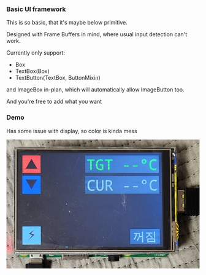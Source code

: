 ### Basic UI framework
This is so basic, that it's maybe below primitive.

Designed with Frame Buffers in mind, where usual input detection can't work.

Currently only support:
- Box
- TextBox(Box)
- TextButton(TextBox, ButtonMixin)

and ImageBox in-plan, which will automatically allow ImageButton too.

And you're free to add what you want

### Demo

Has some issue with display, so color is kinda mess

![](ui_demo.jpg)
